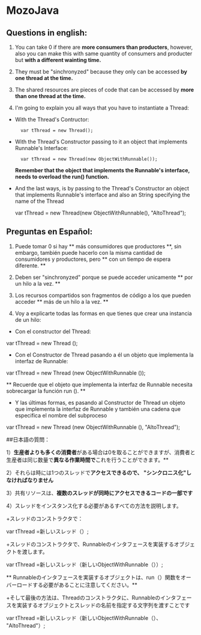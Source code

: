 # MozoJava

## Questions in english: 

1) You can take 0 if there are **more consumers than producters**, however, also you can make this with same quantity of consumers and producter but **with a different wainting time.**

2) They must be "sinchronyzed" because they only can be accessed **by one thread at the time.**

3) The shared resources are pieces of code that can be accessed by **more than one thread at the time.**

4) I'm going to explain you all ways that you have to instantiate a Thread:

+ With the Thread's Contructor:
	
		var tThread = new Thread();

+ With the Thread's Constructor passing to it an object that implements Runnable's Interface:
	
		var tThread = new Thread(new ObjectWithRunnable());

	**Remember that the object that implements the Runnable's interface, needs to overload the run() function.**

+ And the last ways, is by passing to the Thread's Constructor an object that implements Runnable's interface and also an String specifying the name of the Thread

	var tThread = new Thread(new ObjectWithRunnable(), "AltoThread");

## Preguntas en Español:

1) Puede tomar 0 si hay ** más consumidores que productores **, sin embargo, también puede hacerlo con la misma cantidad de consumidores y productores, pero ** con un tiempo de espera diferente. **

2) Deben ser "sinchronyzed" porque se puede acceder unicamente ** por un hilo a la vez. **

3) Los recursos compartidos son fragmentos de código a los que pueden acceder ** más de un hilo a la vez. **

4) Voy a explicarte todas las formas en que tienes que crear una instancia de un hilo:

+ Con el constructor del Thread:

var tThread = new Thread ();

+ Con el Constructor de Thread pasando a él un objeto que implementa la interfaz de Runnable:

var tThread = new Thread (new ObjectWithRunnable ());

** Recuerde que el objeto que implementa la interfaz de Runnable necesita sobrecargar la función run (). **

+ Y las últimas formas, es pasando al Constructor de Thread un objeto que implementa la interfaz de Runnable y también una cadena que especifica el nombre del subproceso

var tThread = new Thread (new ObjectWithRunnable (), "AltoThread");

##日本語の質問：

1）**生産者よりも多くの消費者**がある場合は0を取ることができますが、消費者と生産者は同じ数量で**異なる作業時間で**これを行うことができます。**

2）それらは時には1つのスレッドで**アクセスできるので、 "シンクロニス化"しなければなりません**

3）共有リソースは、**複数のスレッドが同時にアクセスできるコードの一部です**

4）スレッドをインスタンス化する必要があるすべての方法を説明します。

+スレッドのコンストラクタで：

var tThread =新しいスレッド（）;

+スレッドのコンストラクタで、Runnableのインタフェースを実装するオブジェクトを渡します。

var tThread =新しいスレッド（新しいObjectWithRunnable（））;

** Runnableのインタフェースを実装するオブジェクトは、run（）関数をオーバーロードする必要があることに注意してください。**

+そして最後の方法は、Threadのコンストラクタに、Runnableのインタフェースを実装するオブジェクトとスレッドの名前を指定する文字列を渡すことです

var tThread =新しいスレッド（新しいObjectWithRunnable（）、 "AltoThread"）;

